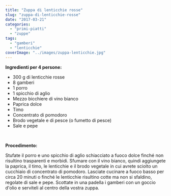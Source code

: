 ```yaml
---
title: "Zuppa di lenticchie rosse"
slug: "zuppa-di-lenticchie-rosse"
date: "2017-03-21"
categories: 
  - "primi-piatti"
  - "zuppe"
tags: 
  - "gamberi"
  - "lenticchie"
coverImage: "../images/zuppa-lenticchie.jpg"
---
```


**Ingredienti per 4 persone:**

- 300 g di lenticchie rosse
- 8 gamberi
- 1 porro
- 1 spicchio di aglio
- Mezzo bicchiere di vino bianco
- Paprica dolce
- Timo
- Concentrato di pomodoro
- Brodo vegetale e di pesce (o fumetto di pesce)
- Sale e pepe

 

**Procedimento:**

Stufate il porro e uno spicchio di aglio schiacciato a fuoco dolce finché non risultino trasparenti e morbidi. Sfumare con il vino bianco, quindi aggiungete la paprica, il timo, le lenticchie e il brodo vegetale in cui avrete sciolto un cucchiaio di concentrato di pomodoro. Lasciate cucinare a fuoco basso per circa 20 minuti o finché le lenticchie risultino cotte ma non si sfaldino, regolate di sale e pepe. Scottate in una padella i gamberi con un goccio d'olio e serviteli al centro della vostra zuppa.

